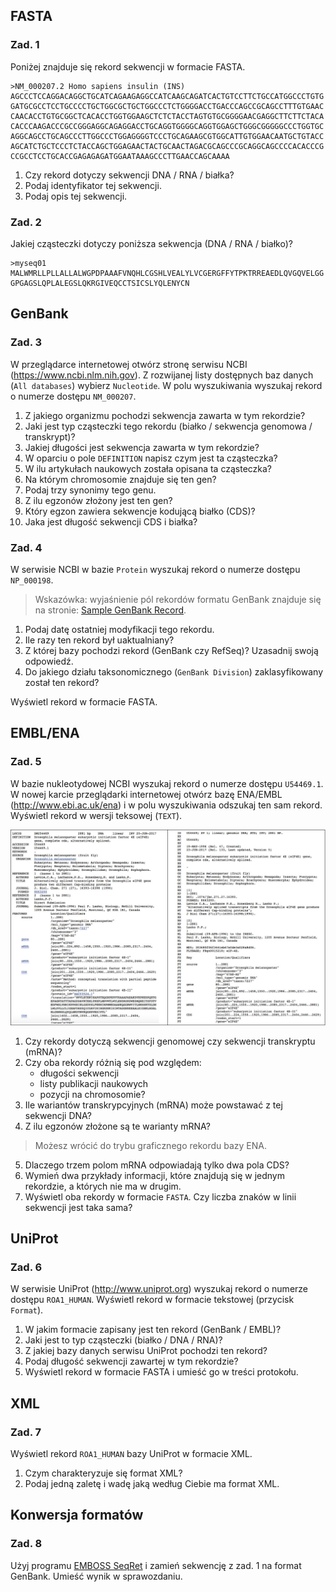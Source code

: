 ## FASTA

### Zad. 1
Poniżej znajduje się rekord sekwencji w formacie FASTA.

```
>NM_000207.2 Homo sapiens insulin (INS)
AGCCCTCCAGGACAGGCTGCATCAGAAGAGGCCATCAAGCAGATCACTGTCCTTCTGCCATGGCCCTGTG
GATGCGCCTCCTGCCCCTGCTGGCGCTGCTGGCCCTCTGGGGACCTGACCCAGCCGCAGCCTTTGTGAAC
CAACACCTGTGCGGCTCACACCTGGTGGAAGCTCTCTACCTAGTGTGCGGGGAACGAGGCTTCTTCTACA
CACCCAAGACCCGCCGGGAGGCAGAGGACCTGCAGGTGGGGCAGGTGGAGCTGGGCGGGGGCCCTGGTGC
AGGCAGCCTGCAGCCCTTGGCCCTGGAGGGGTCCCTGCAGAAGCGTGGCATTGTGGAACAATGCTGTACC
AGCATCTGCTCCCTCTACCAGCTGGAGAACTACTGCAACTAGACGCAGCCCGCAGGCAGCCCCACACCCG
CCGCCTCCTGCACCGAGAGAGATGGAATAAAGCCCTTGAACCAGCAAAA
```

1. Czy rekord dotyczy sekwencji DNA / RNA / białka?
2. Podaj identyfikator tej sekwencji.
3. Podaj opis tej sekwencji.


### Zad. 2
Jakiej cząsteczki dotyczy poniższa sekwencja (DNA / RNA / białko)?

```
>myseq01
MALWMRLLPLLALLALWGPDPAAAFVNQHLCGSHLVEALYLVCGERGFFYTPKTRREAEDLQVGQVELGG
GPGAGSLQPLALEGSLQKRGIVEQCCTSICSLYQLENYCN
```


## GenBank

### Zad. 3
W przeglądarce internetowej otwórz stronę serwisu NCBI (<a target="_blank" href="https://www.ncbi.nlm.nih.gov">https://www.ncbi.nlm.nih.gov</a>). Z rozwijanej listy dostępnych baz danych (`All databases`) wybierz `Nucleotide`. W polu wyszukiwania wyszukaj rekord o numerze dostępu `NM_000207`.

1. Z jakiego organizmu pochodzi sekwencja zawarta w tym rekordzie?
2. Jaki jest typ cząsteczki tego rekordu (białko / sekwencja genomowa / transkrypt)?
3. Jakiej długości jest sekwencja zawarta w tym rekordzie?
4. W oparciu o pole `DEFINITION` napisz czym jest ta cząsteczka?
5. W ilu artykułach naukowych została opisana ta cząsteczka?
6. Na którym chromosomie znajduje się ten gen?
7. Podaj trzy synonimy tego genu.
8. Z ilu egzonów złożony jest ten gen?
9. Który egzon zawiera sekwencje kodującą białko (CDS)?
10. Jaka jest długość sekwencji CDS i białka?


### Zad. 4
W serwisie NCBI w bazie `Protein` wyszukaj rekord o numerze dostępu `NP_000198`.

> Wskazówka: wyjaśnienie pól rekordów formatu GenBank znajduje się na stronie: <a target="_blank" href="http://www.ncbi.nlm.nih.gov/Sitemap/samplerecord.html">Sample GenBank Record</a>.

1. Podaj datę ostatniej modyfikacji tego rekordu.
2. Ile razy ten rekord był uaktualniany?
3. Z której bazy pochodzi rekord (GenBank czy RefSeq)? Uzasadnij swoją odpowiedź.
4. Do jakiego działu taksonomicznego (`GenBank Division`) zaklasyfikowany został ten rekord?

Wyświetl rekord w formacie FASTA.


## EMBL/ENA

### Zad. 5 
W bazie nukleotydowej NCBI wyszukaj rekord o numerze dostępu `U54469.1`. W nowej karcie przeglądarki internetowej otwórz bazę ENA/EMBL (<a target="_blank" href="http://www.ebi.ac.uk/ena">http://www.ebi.ac.uk/ena</a>) i w polu wyszukiwania odszukaj ten sam rekord. Wyświetl rekord w wersji teksowej (`TEXT`).

<img src="./images/genbank_embl.jpg" alt="genbank_embl"/>

1. Czy rekordy dotyczą sekwencji genomowej czy sekwencji transkryptu (mRNA)?
2. Czy oba rekordy różnią się pod względem: 
   * długości sekwencji
   * listy publikacji naukowych
   * pozycji na chromosomie?
3. Ile wariantów transkrypcyjnych (mRNA) może powstawać z tej sekwencji DNA?
4. Z ilu egzonów złożone są te warianty mRNA?
> Możesz wrócić do trybu graficznego rekordu bazy ENA.
5. Dlaczego trzem polom mRNA odpowiadają tylko dwa pola CDS?
6. Wymień dwa przykłady informacji, które znajdują się w jednym rekordzie, a których nie ma w drugim.
7. Wyświetl oba rekordy w formacie `FASTA`. Czy liczba znaków w linii sekwencji jest taka sama?

## UniProt

### Zad. 6
W serwisie UniProt (<a href="http://www.uniprot.org" target="_blank">http://www.uniprot.org</a>) wyszukaj rekord o numerze dostępu `ROA1_HUMAN`. Wyświetl rekord w formacie tekstowej (przycisk `Format`).

1. W jakim formacie zapisany jest ten rekord (GenBank / EMBL)?
2. Jaki jest to typ cząsteczki (białko / DNA / RNA)?
3. Z jakiej bazy danych serwisu UniProt pochodzi ten rekord?
4. Podaj długość sekwencji zawartej w tym rekordzie?
5. Wyświetl rekord w formacie FASTA i umieść go w treści protokołu.


## XML

### Zad. 7
Wyświetl rekord `ROA1_HUMAN` bazy UniProt w formacie XML.

1. Czym charakteryzuje się format XML?
2. Podaj jedną zaletę i wadę jaką według Ciebie ma format XML.



## Konwersja formatów

### Zad. 8
Użyj programu <a target="_blank" href="https://www.ebi.ac.uk/Tools/sfc/emboss_seqret/">EMBOSS SeqRet</a> i zamień sekwencję z zad. 1 na format GenBank. Umieść wynik w sprawozdaniu.


